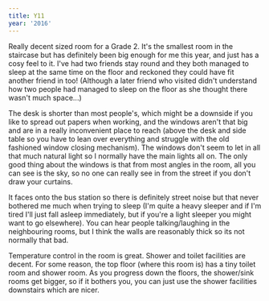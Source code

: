 ```yaml
---
title: Y11
year: '2016'
---
```


Really decent sized room for a Grade 2. It's the smallest room in the staircase but has definitely been big enough for me this year, and just has a cosy feel to it. I've had two friends stay round and they both managed to sleep at the same time on the floor and reckoned they could have fit another friend in too! (Although a later friend who visited didn't understand how two people had managed to sleep on the floor as she thought there wasn't much space...)

The desk is shorter than most people's, which might be a downside if you like to spread out papers when working, and the windows aren't that big and are in a really inconvenient place to reach (above the desk and side table so you have to lean over everything and struggle with the old fashioned window closing mechanism). The windows don't seem to let in all that much natural light so I normally have the main lights all on. The only good thing about the windows is that from most angles in the room, all you can see is the sky, so no one can really see in from the street if you don't draw your curtains.

It faces onto the bus station so there is definitely street noise but that never bothered me much when trying to sleep (I'm quite a heavy sleeper and if I'm tired I'll just fall asleep immediately, but if you're a light sleeper you might want to go elsewhere). You can hear people talking/laughing in the neighbouring rooms, but I think the walls are reasonably thick so its not normally that bad.

Temperature control in the room is great. Shower and toilet facilities are decent. For some reason, the top floor (where this room is) has a tiny toilet room and shower room. As you progress down the floors, the shower/sink rooms get bigger, so if it bothers you, you can just use the shower facilities downstairs which are nicer.